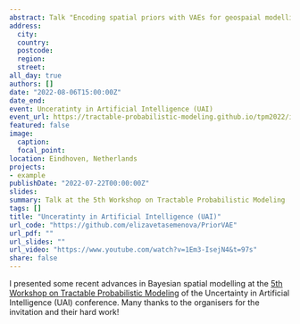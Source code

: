 ```yaml
---
abstract: Talk "Encoding spatial priors with VAEs for geospaial modelling".
address:
  city: 
  country: 
  postcode: 
  region: 
  street: 
all_day: true
authors: []
date: "2022-08-06T15:00:00Z"
date_end: 
event: Unceratinty in Artificial Intelligence (UAI)
event_url: https://tractable-probabilistic-modeling.github.io/tpm2022/index.html
featured: false
image:
  caption: 
  focal_point: 
location: Eindhoven, Netherlands
projects:
- example
publishDate: "2022-07-22T00:00:00Z"
slides: 
summary: Talk at the 5th Workshop on Tractable Probabilistic Modeling
tags: []
title: "Unceratinty in Artificial Intelligence (UAI)"
url_code: "https://github.com/elizavetasemenova/PriorVAE"
url_pdf: ""
url_slides: ""
url_video: "https://www.youtube.com/watch?v=1Em3-IsejN4&t=97s"
share: false
---
```


I presented some recent advances in Bayesian spatial modelling at the [5th Workshop on Tractable Probabilistic Modeling](https://tractable-probabilistic-modeling.github.io/tpm2022/index.html) of the Uncertainty in Artificial Intelligence (UAI) conference. Many thanks to the organisers for the invitation and their hard work!


